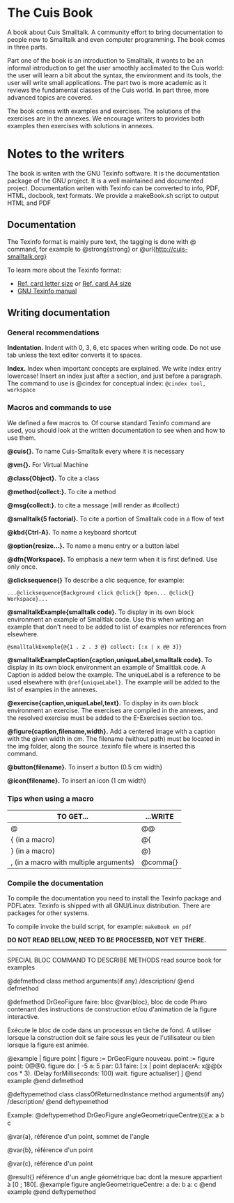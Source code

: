 # The Cuis Book
A book about Cuis Smalltalk. A community effort to bring documentation
to people new to Smalltalk and even computer programming. The book
comes in three parts.

Part one of the book is an introduction to Smalltalk, it wants to
be an informal introduction to get the user smoothly acclimated to the
Cuis world: the user will learn a bit about the syntax, the
environment and its tools, the user will write small applications. The
part two is more academic as it reviews the fundamental classes of the
Cuis world. In part three, more advanced topics are covered.

The book comes with examples and exercises. The solutions of the
exercises are in the annexes. We encourage writers to provides both
examples then exercises with solutions in annexes.

# Notes to the writers
The book is writen with the GNU Texinfo software. It is the
documentation package of the GNU project. It is a well maintained and
documented project. Documentation writen with Texinfo can be converted
to info, PDF, HTML, docbook, text formats. We provide a makeBook.sh
script to output HTML and PDF

## Documentation
The Texinfo format is mainly pure text, the tagging is done with @
command, for example to @strong{strong} or
@url{http://cuis-smalltalk.org}

To learn more about the Texinfo format:
  * [Ref. card letter size](http://git.savannah.gnu.org/cgit/texinfo.git/plain/doc/refcard/txirefcard.pdf) or [Ref. card A4 size](http://git.savannah.gnu.org/cgit/texinfo.git/plain/doc/refcard/txirefcard-a4.pdf)
  * [GNU Texinfo manual](https://www.gnu.org/software/texinfo/manual/texinfo/)




## Writing documentation

### General recommendations
**Indentation.** Indent with 0, 3, 6, etc spaces when writing code. Do
not use tab unless the text editor converts it to spaces.

**Index.** Index when important concepts are explained. We write index
entry lowercase! Insert an index just after a section, and just before
a paragraph. The command to use is @cindex for conceptual index:
`@cindex tool, workspace`

### Macros and commands to use
We defined a few macros to. Of course standard Texinfo command are
used, you should look at the written documentation to see when and how
to use them.

**@cuis{}.** To name Cuis-Smalltalk every where it is necessary

**@vm{}.** For Virtual Machine

**@class{Object}.** To cite a class

**@method{collect:}.** To cite a method

**@msg{collect:}.** to cite a message (will render as #collect:)

**@smalltalk{5 factorial}.** To cite a portion of Smalltalk code in a
flow of text

**@kbd{Ctrl-A}.** To name a keyboard shortcut

**@option{resize...}.** To name a menu entry or a button label

**@dfn{Workspace}.** To emphasis a new term when it is first
defined. Use only once.

**@clicksequence{}** To describe a clic sequence, for example:

`...@clicksequence{Background click @click{} Open... @click{}
Workspace}...`

**@smalltalkExample{smalltalk code}.** To display in its own block
environment an example of Smalltlak code. Use this when writing an
example that don't need to be added to list of examples nor references
from elsewhere.

`@smalltalkExemple{@{1 . 2 . 3 @} collect: [:x |
   x @@ 3]}`

**@smalltalkExampleCaption{caption,uniqueLabel,smalltalk code}.** To
display in its own block environment an example of Smalltlak code. A
Caption is added below the example. The uniqueLabel is a reference to
be used elsewhere with `@ref{uniqueLabel}`. The example will be added to
the list of examples in the annexes.

**@exercise{caption,uniqueLabel,text}.** To display in its own block
environment an exercise. The exercises are compiled in the annexes, and
the resolved exercise must be added to the E-Exercises section too.

**@figure{caption,filename,width}.** Add a centered image with a
caption with the given width in cm. The filename (without path) must
be located in the img folder, along the source .texinfo file where is
inserted this command.

**@button{filename}.** To insert a button (0.5 cm width}

**@icon{filename}.** To insert an icon (1 cm width)

### Tips when using a macro
TO GET... | ...WRITE
----------|----------
@ | @@
{ (in a macro) | @{
} (in a macro) | @}
, (in a macro with multiple arguments) | @comma{}


### Compile the documentation
To compile the documentation you need to install the Texinfo package
and PDFLatex. Texinfo is shipped with all GNU/Linux
distribution. There are packages for other systems.

To compile invoke the build script, for example: `makeBook en pdf`


**DO NOT READ BELLOW, NEED TO BE PROCESSED, NOT YET THERE.**

-------------------------------------------------------------------------------

SPECIAL BLOC COMMAND TO DESCRIBE METHODS
read source book for examples



@defmethod class method arguments(if any)
/description/
@end defmethod

@defmethod DrGeoFigure faire: bloc
  @var{bloc}, bloc de code Pharo contenant des
    instructions de construction et/ou d'animation de la figure
    interactive.
  
Exécute le bloc de code dans un processus en tâche de fond. A utiliser
lorsque la construction doit se faire sous les yeux de l'utilisateur
ou bien lorsque la figure est animée.
  
@example
| figure point | 
figure := DrGeoFigure nouveau.
point := figure point: 0@@0.
figure do: [ 
   -5 a: 5 par: 0.1 faire: [:x |
      point deplacerA: x@@(x cos * 3).
      (Delay forMilliseconds: 100) wait.
      figure actualiser]
]
@end example
@end defmethod

@deftypemethod class classOfReturnedInstance method arguments(if any)
/description/
@end deftypemethod

Example:
@deftypemethod DrGeoFigure <WrpValue> angleGeometriqueCentre:de:a: a b c

  @var{a}, référence d'un point, sommet de l'angle

  @var{b}, référence d'un point

  @var{c}, référence d'un point

  @result{} référence d'un angle géométrique bac dont la mesure
  appartient à [0 ; 180[.
@example
figure angleGeometriqueCentre: a de: b a: c
@end example
@end deftypemethod

